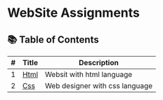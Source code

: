 # WebSite Assignments
## 📚 Table of Contents

| # | Title                                       | Description                                             |
| - | ------------------------------------------- | ------------------------------------------------------- |
| 1 | [Html](./html/)                         | Websit with html language            |
| 2 | [Css](./css/)                         |  Web designer with css language    |
